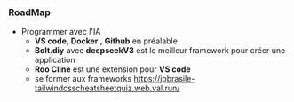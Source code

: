 ### RoadMap
- Programmer avec l'IA
  - **VS code**, **Docker** , **Github** en préalable 
  - **Bolt.diy** avec **deepseekV3** est le meilleur framework pour créer une application
  - **Roo Cline** est une extension pour **VS code**    
  - se former aux frameworks https://jpbrasile-tailwindcsscheatsheetquiz.web.val.run/
